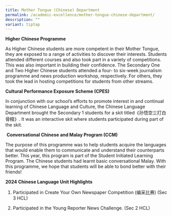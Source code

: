 ```yaml
---
title: Mother Tongue (Chinese) Department
permalink: /academic-excellence/mother-tongue-chinese-department/
description: ""
variant: tiptap
---
```

<p><strong>Higher Chinese Programme</strong>
</p>
<p>As Higher Chinese students are more competent in their Mother Tongue,
they are exposed to a range of activities to discover their interests.
Students attended different courses and also took part in a variety of
competitions. This was also important in building their confidence. The
Secondary One and Two Higher Chinese students attended a four- to six-week
journalism programme and news production workshop, respectively. For others,
they took the lead in hosting competitions for students from other streams.&nbsp;</p>
<p><strong>Cultural Performance Exposure Scheme (CPES)</strong>
</p>
<p>In conjunction with our school’s efforts to promote interest in and continual
learning of Chinese Language and Culture, the Chinese Language Department
brought the Secondary 1 students for a skit titled《孙悟空三打白骨精》. It was an
interactive skit where students participated during part of the skit.</p>
<p>&nbsp;<strong>Conversational Chinese and Malay Program (CCM)</strong>
</p>
<p>The purpose of this programme was to help students acquire the languages
that would enable them to communicate and understand their counterparts
better. This year, this program is part of the Student Initiated Learning
Program. The Chinese students had learnt basic conversational Malay. With
this programme, we hope that students will be able to bond better with
their friends!&nbsp;</p>
<p><strong>2024 Chinese Language Unit Highlights</strong>
</p>
<ol>
<li>
<p>Participated in Create Your Own Newspaper Competition (编采比赛) (Sec 3 HCL)&nbsp;</p>
</li>
<li>
<p>Participated in the Young Reporter News Challenge. (Sec 2 HCL)</p>
</li>
</ol>
<p></p>